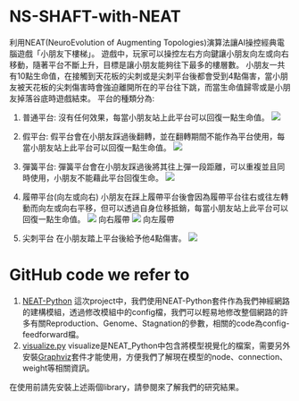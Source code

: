 # NS-SHAFT-with-NEAT

利用NEAT(NeuroEvolution of Augmenting Topologies)演算法讓AI操控經典電腦遊戲「小朋友下樓梯」。
遊戲中，玩家可以操控左右方向鍵讓小朋友向左或向右移動，隨著平台不斷上升，目標是讓小朋友能夠往下最多的樓層數。
小朋友一共有10點生命值，在接觸到天花板的尖刺或是尖刺平台後都會受到4點傷害，當小朋友被天花板的尖刺傷害時會強迫離開所在的平台往下跳，而當生命值歸零或是小朋友掉落谷底時遊戲結束。
平台的種類分為:
1. 普通平台:
沒有任何效果，每當小朋友站上此平台可以回復一點生命值。
![](https://i.imgur.com/GrQFB9N.png)
2. 假平台:
假平台會在小朋友踩過後翻轉，並在翻轉期間不能作為平台使用，每當小朋友站上此平台可以回復一點生命值。
![](https://i.imgur.com/MIvhxAe.png)
3. 彈簧平台:
彈簧平台會在小朋友踩過後將其往上彈一段距離，可以重複並且同時使用，小朋友不能藉此平台回復生命。
![](https://i.imgur.com/HlHWpE9.png)

4. 履帶平台(向左或向右)
小朋友在踩上履帶平台後會因為履帶平台往右或往左轉動而向左或向右平移，但可以透過自身位移抵銷，每當小朋友站上此平台可以回復一點生命值。
![](https://i.imgur.com/m9nisUu.png) 
向右履帶
![](https://i.imgur.com/0HWEyut.png)
向左履帶
5. 尖刺平台
在小朋友踏上平台後給予他4點傷害。
![](https://i.imgur.com/prNjzT5.png)

# GitHub code we refer to 
1. [NEAT-Python](https://github.com/CodeReclaimers/neat-python/blob/master/docs/index.rst)
這次project中，我們使用NEAT-Python套件作為我們神經網路的建構模組，透過修改模組中的config檔，我們可以輕易地修改整個網路的許多有關Reproduction、Genome、Stagnation的參數，相關的code為config-feedforward檔。
2. [visualize.py](https://github.com/CodeReclaimers/neat-python/blob/master/examples/xor/visualize.py?fbclid=IwAR2UfJ_GkPcvN0Hen4RpTXbQbcZD_YSSh7mSYZ66Z1cAsatyfJbUycOnkLg)
visualize是NEAT_Python中包含將模型視覺化的檔案，需要另外安裝[Graphviz](https://graphviz.org/)套件才能使用，方便我們了解現在模型的node、connection、weight等相關資訊。

在使用前請先安裝上述兩個library，請參閱來了解我們的研究結果。
